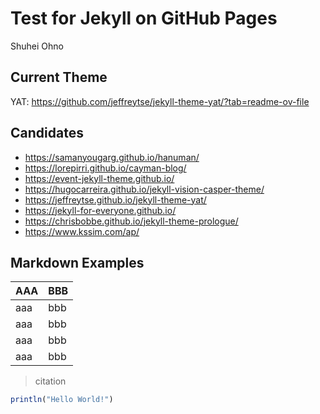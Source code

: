 # Test for Jekyll on GitHub Pages

Shuhei Ohno

## Current Theme

YAT: https://github.com/jeffreytse/jekyll-theme-yat/?tab=readme-ov-file

## Candidates

- https://samanyougarg.github.io/hanuman/
- https://lorepirri.github.io/cayman-blog/
- https://event-jekyll-theme.github.io/
- https://hugocarreira.github.io/jekyll-vision-casper-theme/
- https://jeffreytse.github.io/jekyll-theme-yat/
- https://jekyll-for-everyone.github.io/
- https://chrisbobbe.github.io/jekyll-theme-prologue/
- https://www.kssim.com/ap/

## Markdown Examples

| AAA | BBB |
| --- | --- |
| aaa | bbb |
| aaa | bbb |
| aaa | bbb |
| aaa | bbb |

> citation

```julia
println("Hello World!")
```